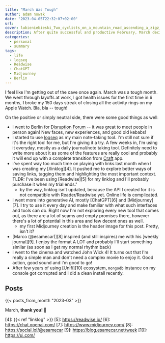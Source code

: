 ```yaml
---
title: "March Was Tough"
author: adam nowak
date: "2023-04-05T22:32:07+02:00"
url:
cover: lubieniebieski_Two_cyclists_on_a_mountain_road_ascending_a_zigz_0fec70bb-f6e7-400f-a851-d4915f3192d7.png
description: After quite successful and productive February, March decided to be a bit more challenging. I had some issues on all fronts, but still managed to discover and experience a few interesting things.
categories:
  - personal
  - summary
tags:
  - life
  - logseq
  - Readwise
  - ChatGPT
  - Midjourney
  - Berlin
---
```


I feel like I'm getting out of the cave once again. March was a tough month. We went through layoffs at work, I got health issues for the first time in 6 months, I broke my 150 days streak of closing all the activity rings on my Apple Watch. Bla, bla -- tough!

On the positive or simply neutral side, there were some good things as well:

- I went to Berlin for [Disruption Forum][1] -- it was great to meet people in person again! New faces, new experiences, and good old kebabs!
- I started to use [logseq][2] as my main note-taking tool. I'm still not sure if it's the right tool for me, but I'm giving it a try. A few weeks in, I'm using it everyday, mostly as a daily journal/note taking tool. Definitely need to write more about it as some of the features are really cool and probably it will end up with a complete transition from [Craft][3] app.
- I've spent way too much time on playing with links last month when I was creating my [/linklog][4]. It pushed me to explore better ways of saving links, tagging them and highlighting the most important context. TLDR: I've been using [Readwise][5] for my linklog and I'll probably purchase it when my trial ends."
  - by the way, linklog isn't updated, because the API I created for it is not compatible with Reader/Readwise yet. Online life is complicated.
- I went more into generative AI, mostly [ChatGPT][6] and [Midjourney][7]. I try to use it every day and make familiar with what such interfaces and tools can do. Right now I'm not exploring every new tool that comes out, as there are a lot of scams and empty promises there, however there's a lot of potential in this area and few decent ones as well.
  - my first Midjourney creation is the header image for this post. Pretty, isn't it?
- [Marco (@esamecar)][8] inspired (and still inspires) me with his [weekly journal][9]. I enjoy the format A LOT and probably I'll start something similar (as soon as I get my normal rhythm back)
- I went to the cinema and watched John Wick 4! It turns out that I'm really a simple man and don't need a complex movie to enjoy it. Good action, good sound and I'm good to go!
- After few years of using [Unifi][10] ecosystem, `mongodb` instance on my console got corrupted and I did a clean install recently.

## Posts

{{< posts_from_month "2023-03" >}}

March, **thank you! 💙**

[1]: https://www.netguru.com/disruption/events/berlin-forum
[2]: https://logseq.com/
[3]: https://www.craft.do/
[4]: {{< ref "linklog" >}}
[5]: https://readwise.io/
[6]: https://chat.openai.com/
[7]: https://www.midjourney.com/
[8]: https://social.lol/@esamecar
[9]: https://blog.esamecar.net/week
[10]: https://ui.com/
